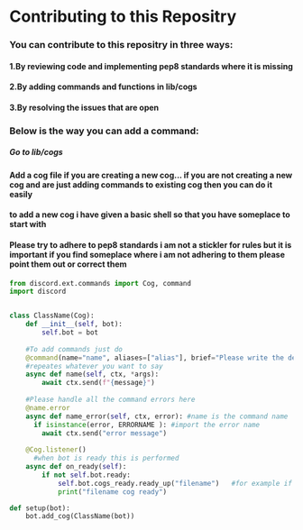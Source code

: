 # Contributing to this Repositry 
### You can contribute to this repositry in three ways:
#### 1.By reviewing code and implementing pep8 standards where it is missing
#### 2.By adding commands and functions in lib/cogs
#### 3.By resolving the issues that are open

### Below is the way you can add a command:
##### Go to lib/cogs
#### Add a cog file if you are creating a new cog... if you are not creating a new cog and are just adding commands to existing cog then you can do it easily
#### to add a new cog i have given a basic shell so that you have someplace to start with
#### Please try to adhere to pep8 standards i am not a stickler for rules but it is important if you find someplace where i am not adhering to them please point them out or correct them

```python
from discord.ext.commands import Cog, command
import discord


class ClassName(Cog):
    def __init__(self, bot):
        self.bot = bot
  
    #To add commands just do
    @command(name="name", aliases=["alias"], brief="Please write the description of the command here or nothing will show up in the description of the help")
    #repeates whatever you want to say
    async def name(self, ctx, *args):
        await ctx.send(f"{message}")
  
    #Please handle all the command errors here
    @name.error
    async def name_error(self, ctx, error): #name is the command name
      if isinstance(error, ERRORNAME ): #import the error name
        await ctx.send("error message")
    
    @Cog.listener()
      #when bot is ready this is performed
    async def on_ready(self):
        if not self.bot.ready:
            self.bot.cogs_ready.ready_up("filename")   #for example if the file name is fun.py then the cog name would be fun please insert the cog name here that is the file name without the extension
            print("filename cog ready")

def setup(bot):
    bot.add_cog(ClassName(bot))

```
